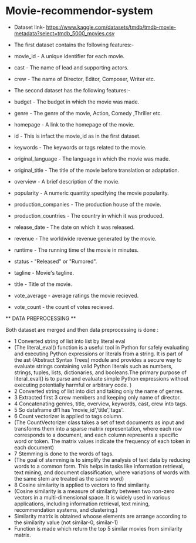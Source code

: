 # Movie-recommendor-system
- Dataset link- https://www.kaggle.com/datasets/tmdb/tmdb-movie-metadata?select=tmdb_5000_movies.csv

- The first dataset contains the following features:-

- movie_id - A unique identifier for each movie.
- cast - The name of lead and supporting actors.
- crew - The name of Director, Editor, Composer, Writer etc.

- The second dataset has the following features:-

- budget - The budget in which the movie was made.
- genre - The genre of the movie, Action, Comedy ,Thriller etc.
- homepage - A link to the homepage of the movie.
- id - This is infact the movie_id as in the first dataset.
- keywords - The keywords or tags related to the movie.
- original_language - The language in which the movie was made.
- original_title - The title of the movie before translation or adaptation.
- overview - A brief description of the movie.
- popularity - A numeric quantity specifying the movie popularity.
- production_companies - The production house of the movie.
- production_countries - The country in which it was produced.
- release_date - The date on which it was released.
- revenue - The worldwide revenue generated by the movie.
- runtime - The running time of the movie in minutes.
- status - "Released" or "Rumored".
- tagline - Movie's tagline.
- title - Title of the movie.
- vote_average - average ratings the movie recieved.
- vote_count - the count of votes recieved.

** DATA PREPROCESSING **

Both dataset are merged and then data preprocessing is done :
- 1 Converted string of list into list by literal eval 
- (The literal_eval() function is a useful tool in Python for safely evaluating and executing Python expressions or literals from a string. It is part of the ast (Abstract Syntax Trees) module and provides a secure way to evaluate strings containing valid Python literals such as numbers, strings, tuples, lists, dictionaries, and booleans.The primary purpose of literal_eval() is to parse and evaluate simple Python expressions without executing potentially harmful or arbitrary code. )
- 2  Converted string of list into dict and taking only the name of genres.
- 3  Extracted first 3 crew members and keeping only name of director.
- 4  Concatenating genres, title,	overview,	keywords,	cast,	crew  into tags.
- 5  So dataframe df1 has 'movie_id','title','tags'.
- 6 Count vectorizer is applied to tags column.
- (The CountVectorizer class takes a set of text documents as input and transforms them into a sparse matrix representation, where each row corresponds to a document, and each column represents a specific word or token. The matrix values indicate the frequency of each token in each document)
- 7 Stemming is done to the words of tags.
- (The goal of stemming is to simplify the analysis of text data by reducing words to a common form. This helps in tasks like information retrieval, text mining, and document classification, where variations of words with the same stem are treated as the same word)
- 8 Cosine similarity is applied to vectors to find similarity.
- (Cosine similarity is a measure of similarity between two non-zero vectors in a multi-dimensional space. It is widely used in various applications, including information retrieval, text mining, recommendation systems, and clustering.)
- Similarity matrix is obtained whoose elements are arrange according to the similarity value (not similar-0, similar-1)
- Function is made which return the top 5 similar movies from similarity matrix.
